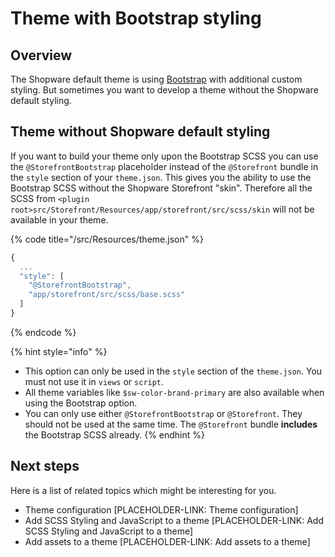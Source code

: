 # Theme with Bootstrap styling

## Overview

The Shopware default theme is using [Bootstrap](https://getbootstrap.com/) with additional custom styling. But sometimes you want to develop a theme without the Shopware default styling.

## Theme without Shopware default styling

If you want to build your theme only upon the Bootstrap SCSS you can use the `@StorefrontBootstrap` placeholder instead of the `@Storefront` bundle in the `style` section of your `theme.json`. This gives you the ability to use the Bootstrap SCSS without the Shopware Storefront "skin". Therefore all the SCSS from `<plugin root>src/Storefront/Resources/app/storefront/src/scss/skin` will not be available in your theme.

{% code title="<plugin root>/src/Resources/theme.json" %}
```javascript
{
  ...
  "style": [
    "@StorefrontBootstrap",
    "app/storefront/src/scss/base.scss"
  ]
}
```
{% endcode %}

{% hint style="info" %}
* This option can only be used in the `style` section of the `theme.json`. You must not use it in `views` or `script`.
* All theme variables like `$sw-color-brand-primary` are also available when using the Bootstrap option.
* You can only use either `@StorefrontBootstrap` or `@Storefront`. They should not be used at the same time. The `@Storefront` bundle **includes** the Bootstrap SCSS already.
{% endhint %}

## Next steps

Here is a list of related topics which might be interesting for you.

* Theme configuration \[PLACEHOLDER-LINK: Theme configuration\] 
* Add SCSS Styling and JavaScript to a theme \[PLACEHOLDER-LINK: Add SCSS Styling and JavaScript to a theme\]
* Add assets to a theme \[PLACEHOLDER-LINK: Add assets to a theme\]

